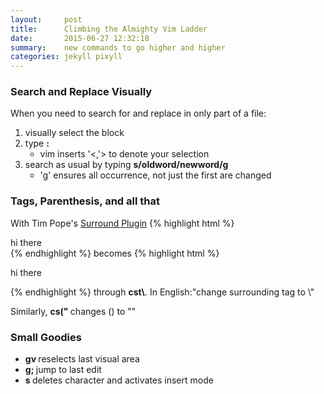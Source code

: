 ```yaml
---
layout:     post
title:      Climbing the Almighty Vim Ladder
date:       2015-06-27 12:32:18
summary:    new commands to go higher and higher
categories: jekyll pixyll
---
```


### Search and Replace Visually
When you need to search for and replace in only part of a file:

1. visually select the block 
2. type <b>: </b>
    * vim inserts '<,'> to denote your selection
3. search as usual by typing <b>s/oldword/newword/g</b>
    * 'g' ensures all occurrence, not just the first are changed

### Tags, Parenthesis, and all that

With Tim Pope's <a href="https://github.com/tpope/vim-surround">Surround Plugin</a>
{% highlight html %}
<div>hi there</div>
{% endhighlight %}
becomes
{% highlight html %}
<p>hi there</p>
{% endhighlight %}
through <b>cst\<p\></b>.  <span class="mid-gray">In English:"change surrounding tag to \<p\>"</span>

Similarly, <b> cs(" </b> changes () to "" 

### Small Goodies
* <b> gv </b> reselects last visual area
* <b> g; </b> jump to last edit
* <b> s </b> deletes character and activates insert mode
